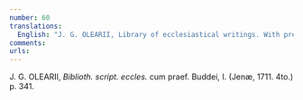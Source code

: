 ```yaml
---
number: 60
translations:
  English: "J. G. OLEARII, Library of ecclesiastical writings. With preface by [Johann Franz] Buddeus. Vol. I. (Jena, 1711. 4to.) p. 341. [Trans. J. Bain]"
comments:
urls:
---
```


J. G. OLEARII, <em>Biblioth. script. eccles.</em> cum praef. Buddei, I. (Jenæ, 1711. 4to.) p. 341.
